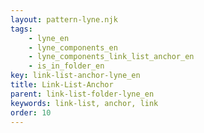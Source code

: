 ```yaml
---
layout: pattern-lyne.njk
tags: 
    - lyne_en
    - lyne_components_en
    - lyne_components_link_list_anchor_en
    - is_in_folder_en
key: link-list-anchor-lyne_en
title: Link-List-Anchor
parent: link-list-folder-lyne_en
keywords: link-list, anchor, link
order: 10
---
```

